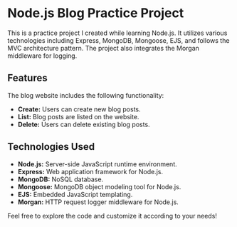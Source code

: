 # Node.js Blog Practice Project

This is a practice project I created while learning Node.js. It utilizes various technologies including Express, MongoDB, Mongoose, EJS, and follows the MVC architecture pattern. The project also integrates the Morgan middleware for logging.

## Features

The blog website includes the following functionality:

- **Create:** Users can create new blog posts.
- **List:** Blog posts are listed on the website.
- **Delete:** Users can delete existing blog posts.

## Technologies Used

- **Node.js:** Server-side JavaScript runtime environment.
- **Express:** Web application framework for Node.js.
- **MongoDB:** NoSQL database.
- **Mongoose:** MongoDB object modeling tool for Node.js.
- **EJS:** Embedded JavaScript templating.
- **Morgan:** HTTP request logger middleware for Node.js.



Feel free to explore the code and customize it according to your needs!


